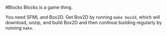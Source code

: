 #Blocks
Blocks is a game thing.

You need SFML and Box2D. Get Box2D by running `make box2d`, which will
download, unzip, and build Box2D and then continue building regularly
by running `make`.
